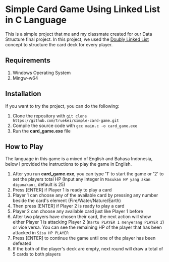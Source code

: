 # Simple Card Game Using Linked List in C Language
This is a simple project that me and my classmate created for our Data Structure final project.
In this project, we used the [Doubly Linked List](https://en.wikipedia.org/wiki/Doubly_linked_list) concept to structure the card deck for every player.
## Requirements
1. Windows Operating System
2. Mingw-w64
## Installation
If you want to try the project, you can do the following:
1. Clone the repository with `git clone https://github.com/truekei/simple-card-game.git`
2. Compile the source code with `gcc main.c -o card_game.exe`
3. Run the **card_game.exe** file
## How to Play
The language in this game is a mixed of English and Bahasa Indonesia, below I provided the instructions to play the game in English.
1. After you run **card_game.exe**, you can type '1' to start the game or '2' to set the players total HP (Input any integer in `Masukan HP yang akan digunakan:`, default is 25)
2. Press [ENTER] if Player 1 is ready to play a card
3. Player 1 can choose any of the available card by pressing any number beside the card's element (Fire/Water/Nature/Earth)
4. Then press [ENTER] if Player 2 is ready to play a card
5. Player 2 can choose any available card just like Player 1 before
6. After two players have chosen their card, the next action will show either Player 1 is attacking Player 2 (`Kartu PLAYER 1 menyerang PLAYER 2`) or vice versa. You can see the remaining HP of the player that has been attacked in `Sisa HP PLAYER`
7. Press [ENTER] to continue the game until one of the player has been defeated
8. If the both of the player's deck are empty, next round will draw a total of 5 cards to both players
